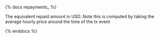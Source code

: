 {% docs repayments_ %}

The equivalent repaid amount in USD. Note this is computed by taking the average hourly price around the time of the tx event

{% enddocs %}